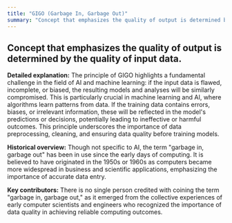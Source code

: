 ```yaml
---
title: "GIGO (Garbage In, Garbage Out)"
summary: "Concept that emphasizes the quality of output is determined by the quality of input data."
---
```


## Concept that emphasizes the quality of output is determined by the quality of input data.

**Detailed explanation:** The principle of GIGO highlights a fundamental challenge in the field of AI and machine learning: if the input data is flawed, incomplete, or biased, the resulting models and analyses will be similarly compromised. This is particularly crucial in machine learning and AI, where algorithms learn patterns from data. If the training data contains errors, biases, or irrelevant information, these will be reflected in the model's predictions or decisions, potentially leading to ineffective or harmful outcomes. This principle underscores the importance of data preprocessing, cleaning, and ensuring data quality before training models.

**Historical overview:** Though not specific to AI, the term "garbage in, garbage out" has been in use since the early days of computing. It is believed to have originated in the 1950s or 1960s as computers became more widespread in business and scientific applications, emphasizing the importance of accurate data entry.

**Key contributors:** There is no single person credited with coining the term "garbage in, garbage out," as it emerged from the collective experiences of early computer scientists and engineers who recognized the importance of data quality in achieving reliable computing outcomes.

